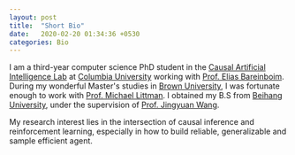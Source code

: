 ```yaml
---
layout: post
title:  "Short Bio"
date:   2020-02-20 01:34:36 +0530
categories: Bio
---
```


I am a third-year computer science PhD student in the [Causal Artificial Intelligence Lab][clab] at [Columbia University][col] working with [Prof. Elias Bareinboim][elias]. During my wonderful Master's studies in [Brown University][brown], I was fortunate enough to work with [Prof. Michael Littman][litt]. I obtained my B.S from [Beihang University][buaa], under the supervision of [Prof. Jingyuan Wang][wjy].  
  
My research interest lies in the intersection of causal inference and reinforcement learning, especially in how to build reliable, generalizable and sample efficient agent. 

[clab]: https://causalai.net
[elias]: https://causalai.net
[col]: https://www.columbia.edu
[litt]: http://cs.brown.edu/~mlittman/
[wjy]: https://www.bigscity.com/jingyuan-wang/
[buaa]: https://ev.buaa.edu.cn/
[brown]: https://www.brown.edu/